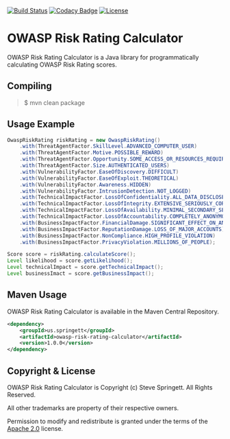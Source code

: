 [![Build Status](https://travis-ci.org/stevespringett/owasp-risk-rating-calculator.svg?branch=master)](https://travis-ci.org/stevespringett/owasp-risk-rating-calculator)
[![Codacy Badge](https://api.codacy.com/project/badge/Grade/fe80f59eee334016b218178bc72e6395)](https://www.codacy.com/app/stevespringett/owasp-risk-rating-calculator?utm_source=github.com&amp;utm_medium=referral&amp;utm_content=stevespringett/owasp-risk-rating-calculator&amp;utm_campaign=Badge_Grade)
[![License](https://img.shields.io/badge/license-Apache%202.0-brightgreen.svg)][Apache 2.0]

OWASP Risk Rating Calculator
=====================================

OWASP Risk Rating Calculator is a Java library for programmatically calculating OWASP Risk Rating scores.

Compiling
-------------------

> $ mvn clean package

Usage Example
-------------------
```java
OwaspRiskRating riskRating = new OwaspRiskRating()
    .with(ThreatAgentFactor.SkillLevel.ADVANCED_COMPUTER_USER)
    .with(ThreatAgentFactor.Motive.POSSIBLE_REWARD)
    .with(ThreatAgentFactor.Opportunity.SOME_ACCESS_OR_RESOURCES_REQUIRED)
    .with(ThreatAgentFactor.Size.AUTHENTICATED_USERS)
    .with(VulnerabilityFactor.EaseOfDiscovery.DIFFICULT)
    .with(VulnerabilityFactor.EaseOfExploit.THEORETICAL)
    .with(VulnerabilityFactor.Awareness.HIDDEN)
    .with(VulnerabilityFactor.IntrusionDetection.NOT_LOGGED)
    .with(TechnicalImpactFactor.LossOfConfidentiality.ALL_DATA_DISCLOSED)
    .with(TechnicalImpactFactor.LossOfIntegrity.EXTENSIVE_SERIOUSLY_CORRUPT_DATA)
    .with(TechnicalImpactFactor.LossOfAvailability.MINIMAL_SECONDARY_SERVICES_INTERRUPTED)
    .with(TechnicalImpactFactor.LossOfAccountability.COMPLETELY_ANONYMOUS)
    .with(BusinessImpactFactor.FinancialDamage.SIGNIFICANT_EFFECT_ON_ANNUAL_PROFIT)
    .with(BusinessImpactFactor.ReputationDamage.LOSS_OF_MAJOR_ACCOUNTS)
    .with(BusinessImpactFactor.NonCompliance.HIGH_PROFILE_VIOLATION)
    .with(BusinessImpactFactor.PrivacyViolation.MILLIONS_OF_PEOPLE);

Score score = riskRating.calculateScore();
Level likelihood = score.getLikelihood();
Level technicalImpact = score.getTechnicalImpact();
Level businessImact = score.getBusinessImpact();
```

Maven Usage
-------------------
OWASP Risk Rating Calculator is available in the Maven Central Repository.

```xml
<dependency>
    <groupId>us.springett</groupId>
    <artifactId>owasp-risk-rating-calculator</artifactId>
    <version>1.0.0</version>
</dependency>
```

Copyright & License
-------------------

OWASP Risk Rating Calculator is Copyright (c) Steve Springett. All Rights Reserved.

All other trademarks are property of their respective owners.

Permission to modify and redistribute is granted under the terms of the [Apache 2.0] license.

  [Apache 2.0]: http://www.apache.org/licenses/LICENSE-2.0.txt
